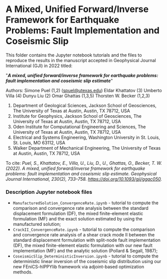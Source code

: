 # A Mixed, Unified Forward/Inverse Framework for Earthquake Problems: Fault Implementation and Coseismic Slip

This folder contains the Jupyter notebook tutorials and the files to reproduce the results in the manuscript accepted in Geophysical Journal International (GJI) in 2022 titled:
 
"***A mixed, unified forward/inverse framework for earthquake problems: fault implementation and coseismic slip estimate***"

Authors:
Simone Puel (1,2) (spuel@utexas.edu)
Eldar Khattatov (3)
Umberto Villa (4)
Dunyu Liu (2)
Omar Ghattas (1,3,5)
Thorsten W. Becker (1,2,3)

1) Department of Geological Sciences, Jackson School of Geosciences, The University of Texas at Austin, Austin, TX 78712, USA 
2) Institute for Geophysics, Jackson School of Geosciences, The University of Texas at Austin, Austin, TX 78712, USA 
3) Oden Institute for Computational Engineering and Sciences, The University of Texas at Austin, Austin, TX 78712, USA 
4) Electrical and Systems Engineering, Washington University in St. Louis, St. Louis, MO 63112, USA 
5) Walker Department of Mechanical Engineering, The University of Texas at Austin, Austin, TX 78712, USA

To cite:
*Puel, S., Khattatov, E., Villa, U., Liu, D., U., Ghattas, O., Becker, T. W. (2022). A mixed, unified forward/inverse framework for earthquake problems: fault implementation and coseismic slip estimate. Geophysical Journal International, 230(2), 733–758. https://doi.org/10.1093/gji/ggac050.*


### Description Jupyter notebook files

- ``ManufacturedSolution_ConvergenceRate.ipynb`` - tutorial to compute the comparison and convergence rate analysis between the standard displacement formulation (DF), the mixed finite-element elastic formulation (MF) and the exact solution estimated by using the manufactured solution;
- ``CrackII_ConvergenceRate.ipynb`` - tutorial to compute the comparison and convergence rate analysis of a shear crack mode II between the standard displacement formulation with split-node fault implementation (DF), the mixed finite-element elastic formulation with our new fault implementation (MF) and the analytic solution (Pollard & Segall, 1987); 
- ``CoseismicSlip_DeterministicInversion.ipynb`` - tutorial to compute the deterministic linear inversion of the coseismic slip distribution using our new FEniCS-hIPPYlib framework via adjoint-based optimization methods.
